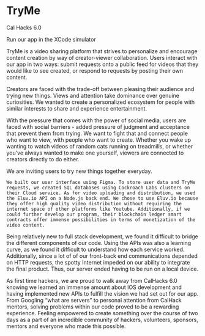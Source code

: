 # TryMe
Cal Hacks 6.0

Run our app in the XCode simulator

TryMe is a video sharing platform that strives to personalize and encourage content creation by way of creator-viewer collaboration. Users interact with our app in two ways: submit requests onto a public feed for videos that they would like to see created, or respond to requests by posting their own content.

Creators are faced with the trade-off between pleasing their audience and trying new things. Views and attention take dominance over genuine curiosities. We wanted to create a personalized ecosystem for people with similar interests to share and experience entertainment. 

With the pressure that comes with the power of social media, users are faced with social barriers - added pressure of judgment and acceptance that prevent them from trying. We want to fight that and connect people who want to view, with people who want to create. Whether you wake up wanting to watch videos of random cats running on treadmills, or whether you’ve always wanted to make one yourself, viewers are connected to creators directly to do either.

We are inviting users to try new things together everyday. 

 	We built our user interface using Figma. To store user data and TryMe requests, we created SQL databases using Cockroach Labs clusters on their Cloud service. As for video uploading and distribution, we used the Eluv.io API on a Node.js back end. We chose to use Eluv.io because they offer high quality video distribution without requiring the internet space of other platforms like Youtube. Additionally, if we could further develop our program, their blockchain ledger smart contracts offer immense possibilities in terms of monetization of the video content.
  
Being relatively new to full stack development, we found it difficult to bridge the different components of our code. Using the APIs was also a learning curve, as we found it difficult to understand how each service worked. Additionally, since a lot of of our front-back end communications depended on HTTP requests, the spotty Internet impeded on our ability to integrate the final product. Thus, our server ended having to be run on a local device.

As first time hackers, we are proud to walk away from CalHacks 6.0 knowing we learned an immense amount about IOS development and having implemented new APIs to fulfill the vision we had set out for our app. From Googling “what are servers” to personal attention from CalHack mentors, solving problems within our code proved to be a rewarding experience. Feeling empowered to create something over the course of two days as a part of an incredible community of hackers, volunteers, sponsors, mentors and everyone who made this possible.
